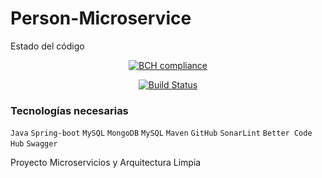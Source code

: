 # Person-Microservice

Estado del código
<center>

[![BCH compliance](https://bettercodehub.com/edge/badge/camiloleal06/Person-Microservice?branch=master)](https://bettercodehub.com/)

[![Build Status](https://app.travis-ci.com/camiloleal06/Person-Microservice.svg?branch=master)](https://app.travis-ci.com/camiloleal06/Person-Microservice)
  </center>
  
<h3 dir="auto">Tecnologías necesarias</h3>
<p dir="auto"><code>Java</code> <code>Spring-boot</code> <code>MySQL</code> <code>MongoDB</code> <code>MySQL</code> <code>Maven</code> <code>GitHub</code> <code>SonarLint</code> <code>Better Code Hub</code> <code>Swagger</code></p>


Proyecto Microservicios y Arquitectura Limpia 
